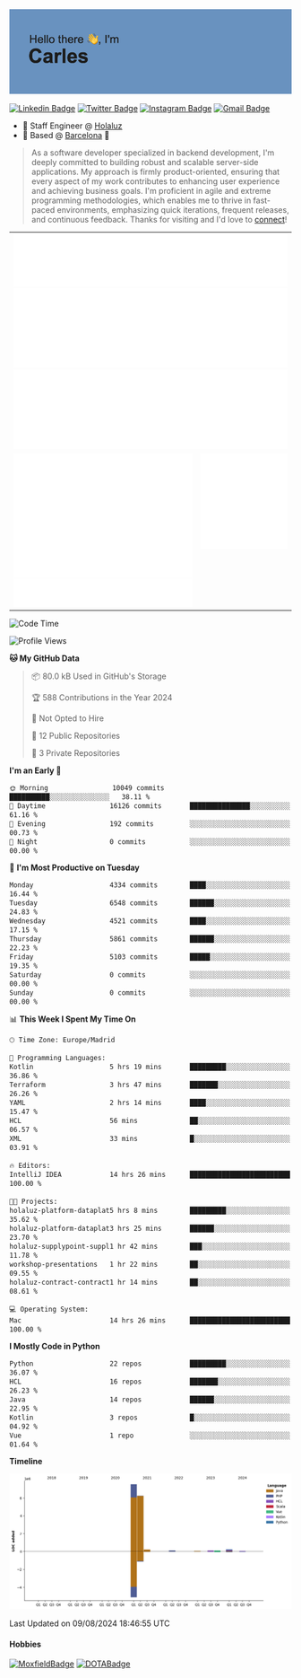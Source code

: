 <img src="header.png" alt="header">

[![Linkedin Badge](https://img.shields.io/badge/-cdespona-blue?style=flat&logo=Linkedin&logoColor=white&link=https://www.linkedin.com/in/carles-david-espona-casas-56219b11/)](https://www.linkedin.com/in/carles-david-espona-casas-56219b11/)
[![Twitter Badge](https://img.shields.io/badge/-@__cdespona-1ca0f1?style=flat&labelColor=1ca0f1&logo=twitter&logoColor=white&link=https://twitter.com/CDEspona)](https://twitter.com/CDEspona)
[![Instagram Badge](https://img.shields.io/badge/-@__cdespona-purple?style=flat&logo=instagram&logoColor=white&link=https://www.instagram.com/cdespona/)](https://www.instagram.com/cdespona/)
[![Gmail Badge](https://img.shields.io/badge/-cdespona-c14438?style=flat&logo=Gmail&logoColor=white&link=mailto:cdespona@gmail.com)](mailto:cdespona@gmail.com)

* 🔭 Staff Engineer @ [Holaluz](https://holaluz.com)
* 🏡 Based @ [Barcelona](https://www.google.es/maps/place/Barcelona) 💜

> As a software developer specialized in backend development, I'm deeply committed to building robust and scalable server-side applications. My approach is firmly product-oriented, ensuring that every aspect of my work contributes to enhancing user experience and achieving business goals. I'm proficient in agile and extreme programming methodologies, which enables me to thrive in fast-paced environments, emphasizing quick iterations, frequent releases, and continuous feedback. Thanks for visiting and I'd love to [connect](https://www.linkedin.com/in/carles-david-espona-casas-56219b11/)!

<table style="border-collapse: collapse; border: none;"> 
  <tbody>
  <tr style="border: none;">
    <td colspan="2" style="border: none; vertical-align: top;">
      <img src="summary.svg" alt="summary">
      <img src="activity-community.svg" alt="act-comm">
      <img src="repositories.svg" alt="repo">
    </td>
  </tr>
  <tr>
    <td style="border: none; vertical-align: top;">
      <img src="metrics.plugin.isocalendar.fullyear.svg" alt="calendar">
      <img src="topics.svg" alt="topics">
    </td>
    <td style="border: none; vertical-align: top;">
      <img src="achievements.svg" alt="achievements">
    </td>
  </tr>
  </tbody>
</table>

<!--START_SECTION:waka-->
![Code Time](http://img.shields.io/badge/Code%20Time-111%20hrs%2023%20mins-blue)

![Profile Views](http://img.shields.io/badge/Profile%20Views-3-blue)

**🐱 My GitHub Data** 

> 📦 80.0 kB Used in GitHub's Storage 
 > 
> 🏆 588 Contributions in the Year 2024
 > 
> 🚫 Not Opted to Hire
 > 
> 📜 12 Public Repositories 
 > 
> 🔑 3 Private Repositories 
 > 
**I'm an Early 🐤** 

```text
🌞 Morning                10049 commits       ██████████░░░░░░░░░░░░░░░   38.11 % 
🌆 Daytime                16126 commits       ███████████████░░░░░░░░░░   61.16 % 
🌃 Evening                192 commits         ░░░░░░░░░░░░░░░░░░░░░░░░░   00.73 % 
🌙 Night                  0 commits           ░░░░░░░░░░░░░░░░░░░░░░░░░   00.00 % 
```
📅 **I'm Most Productive on Tuesday** 

```text
Monday                   4334 commits        ████░░░░░░░░░░░░░░░░░░░░░   16.44 % 
Tuesday                  6548 commits        ██████░░░░░░░░░░░░░░░░░░░   24.83 % 
Wednesday                4521 commits        ████░░░░░░░░░░░░░░░░░░░░░   17.15 % 
Thursday                 5861 commits        ██████░░░░░░░░░░░░░░░░░░░   22.23 % 
Friday                   5103 commits        █████░░░░░░░░░░░░░░░░░░░░   19.35 % 
Saturday                 0 commits           ░░░░░░░░░░░░░░░░░░░░░░░░░   00.00 % 
Sunday                   0 commits           ░░░░░░░░░░░░░░░░░░░░░░░░░   00.00 % 
```


📊 **This Week I Spent My Time On** 

```text
🕑︎ Time Zone: Europe/Madrid

💬 Programming Languages: 
Kotlin                   5 hrs 19 mins       █████████░░░░░░░░░░░░░░░░   36.86 % 
Terraform                3 hrs 47 mins       ███████░░░░░░░░░░░░░░░░░░   26.26 % 
YAML                     2 hrs 14 mins       ████░░░░░░░░░░░░░░░░░░░░░   15.47 % 
HCL                      56 mins             ██░░░░░░░░░░░░░░░░░░░░░░░   06.57 % 
XML                      33 mins             █░░░░░░░░░░░░░░░░░░░░░░░░   03.91 % 

🔥 Editors: 
IntelliJ IDEA            14 hrs 26 mins      █████████████████████████   100.00 % 

🐱‍💻 Projects: 
holaluz-platform-dataplat5 hrs 8 mins        █████████░░░░░░░░░░░░░░░░   35.62 % 
holaluz-platform-dataplat3 hrs 25 mins       ██████░░░░░░░░░░░░░░░░░░░   23.70 % 
holaluz-supplypoint-suppl1 hr 42 mins        ███░░░░░░░░░░░░░░░░░░░░░░   11.78 % 
workshop-presentations   1 hr 22 mins        ██░░░░░░░░░░░░░░░░░░░░░░░   09.55 % 
holaluz-contract-contract1 hr 14 mins        ██░░░░░░░░░░░░░░░░░░░░░░░   08.61 % 

💻 Operating System: 
Mac                      14 hrs 26 mins      █████████████████████████   100.00 % 
```

**I Mostly Code in Python** 

```text
Python                   22 repos            █████████░░░░░░░░░░░░░░░░   36.07 % 
HCL                      16 repos            ███████░░░░░░░░░░░░░░░░░░   26.23 % 
Java                     14 repos            ██████░░░░░░░░░░░░░░░░░░░   22.95 % 
Kotlin                   3 repos             █░░░░░░░░░░░░░░░░░░░░░░░░   04.92 % 
Vue                      1 repo              ░░░░░░░░░░░░░░░░░░░░░░░░░   01.64 % 
```



**Timeline**

![Lines of Code chart](https://raw.githubusercontent.com/cdespona/cdespona/main/assets/bar_graph.png)


 Last Updated on 09/08/2024 18:46:55 UTC
<!--END_SECTION:waka-->

#### Hobbies
[![MoxfieldBadge](https://img.shields.io/badge/MTG%20Commander-Cdespona-8A2BE2)](https://www.moxfield.com/users/Cdespona)
[![DOTABadge](https://img.shields.io/badge/DOTA2-GRV-red)](https://es.dotabuff.com/players/63807915)
